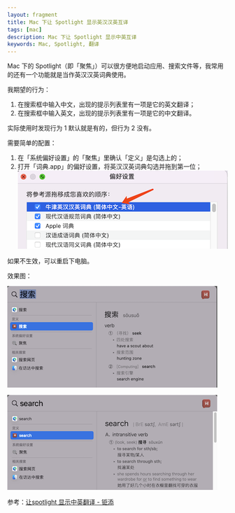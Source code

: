 ```yaml
---
layout: fragment
title: Mac 下让 Spotlight 显示英汉汉英互译
tags: [mac]
description: Mac 下让 Spotlight 显示中英互译
keywords: Mac, Spotlight, 翻译
---
```


Mac 下的 Spotlight（即「聚焦」）可以很方便地启动应用、搜索文件等，我常用的还有一个功能就是当作英汉汉英词典使用。

我期望的行为：

1. 在搜索框中输入中文，出现的提示列表里有一项是它的英文翻译；
2. 在搜索框中输入英文，出现的提示列表里有一项是它的中文翻译。

实际使用时发现行为 1 默认就是有的，但行为 2 没有。

需要简单的配置：

1. 在「系统偏好设置」的「聚焦」里确认「定义」是勾选上的；
2. 打开「词典.app」的偏好设置，将英汉汉英词典勾选并拖到第一位；
   ![](/images/fragments/mac-dict-order.png) 

如果不生效，可以重启下电脑。

效果图：

![](/images/fragments/mac-spotlight-c2e.png)

![](/images/fragments/mac-spotlight-e2c.png)

参考：[让spotlight 显示中英翻译 - 钜添](http://howboring.us/archives/mac-spotlight-chinese2english.html)
